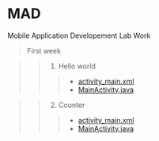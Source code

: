 # MAD
Mobile Application Developement Lab Work

>First week

>> 1. Hello world 
>>> * [activity_main.xml](https://github.com/nizam19/MAD/blob/master/week1/HelloWorld/app/src/main/res/layout/activity_main.xml) 
>>> * [MainActivity.java](https://github.com/nizam19/MAD/blob/master/week1/HelloWorld/app/src/main/java/com/example/helloworld/MainActivity.java)

>> 2. Counter
>>> * [activity_main.xml](https://github.com/nizam19/MAD/blob/master/week1/Counter/app/src/main/res/layout/activity_main.xml) 
>>> * [MainActivity.java](https://github.com/nizam19/MAD/blob/master/week1/Counter/app/src/main/java/com/example/counter/MainActivity.java)
